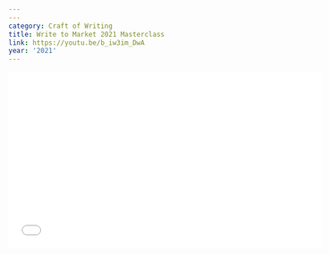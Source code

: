 ```yaml
---
---
category: Craft of Writing
title: Write to Market 2021 Masterclass
link: https://youtu.be/b_iw3im_DwA
year: '2021'
---
```

<iframe width="560" height="315" src="{{ page.link }}" frameborder="0" allowfullscreen></iframe>
